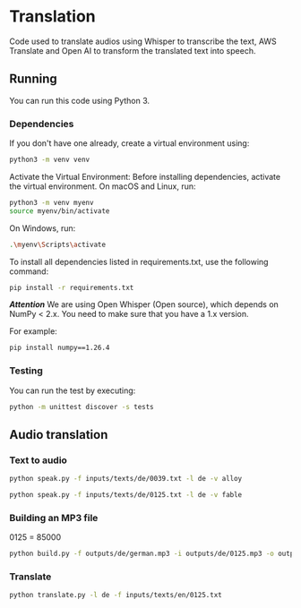 # Translation

Code used to translate audios using Whisper to transcribe the text, AWS Translate and Open AI to transform the translated text into speech.

## Running

You can run this code using Python 3.

### Dependencies

If you don't have one already, create a virtual environment using:

```sh
python3 -m venv venv
```

Activate the Virtual Environment: Before installing dependencies, activate the virtual environment. On macOS and Linux, run:

```sh
python3 -m venv myenv
source myenv/bin/activate
```

On Windows, run:

```sh
.\myenv\Scripts\activate
```

To install all dependencies listed in requirements.txt, use the following command:

```sh
pip install -r requirements.txt
```

***Attention***
We are using Open Whisper (Open source), which depends on NumPy < 2.x. You need to make sure that you have a 1.x version.

For example:

```sh
pip install numpy==1.26.4
```

### Testing

You can run the test by executing:

```sh
python -m unittest discover -s tests
```

## Audio translation

### Text to audio

```sh
python speak.py -f inputs/texts/de/0039.txt -l de -v alloy
```

```sh
python speak.py -f inputs/texts/de/0125.txt -l de -v fable
```

### Building an MP3 file

0125 = 85000

```sh
python build.py -f outputs/de/german.mp3 -i outputs/de/0125.mp3 -o outputs/de/german.mp3 -t 85000
```

### Translate

```sh
python translate.py -l de -f inputs/texts/en/0125.txt
```
